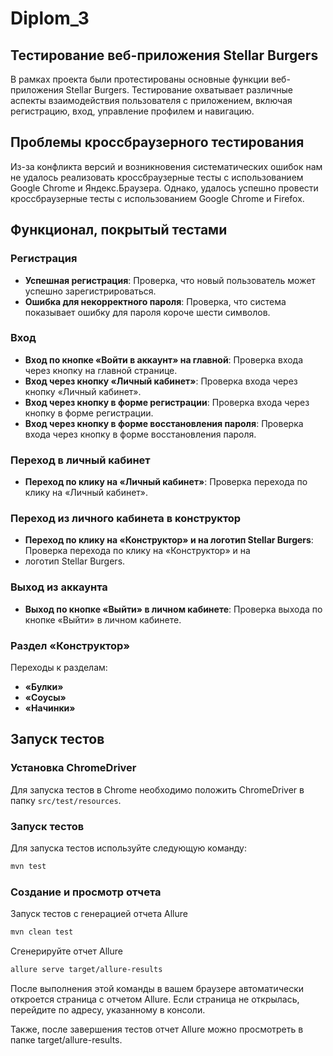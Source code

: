 # Diplom_3

## Тестирование веб-приложения Stellar Burgers

В рамках проекта были протестированы основные функции веб-приложения Stellar Burgers. Тестирование охватывает различные
аспекты взаимодействия пользователя с приложением, включая регистрацию, вход, управление профилем и навигацию.

## Проблемы кроссбраузерного тестирования

Из-за конфликта версий и возникновения систематических ошибок нам не удалось реализовать кроссбраузерные тесты с 
использованием Google Chrome и Яндекс.Браузера. Однако, удалось успешно провести кроссбраузерные тесты с 
использованием Google Chrome и Firefox.

## Функционал, покрытый тестами

### Регистрация

- **Успешная регистрация**: Проверка, что новый пользователь может успешно зарегистрироваться.
- **Ошибка для некорректного пароля**: Проверка, что система показывает ошибку для пароля короче шести символов.

### Вход

- **Вход по кнопке «Войти в аккаунт» на главной**: Проверка входа через кнопку на главной странице.
- **Вход через кнопку «Личный кабинет»**: Проверка входа через кнопку «Личный кабинет».
- **Вход через кнопку в форме регистрации**: Проверка входа через кнопку в форме регистрации.
- **Вход через кнопку в форме восстановления пароля**: Проверка входа через кнопку в форме восстановления пароля.

### Переход в личный кабинет

- **Переход по клику на «Личный кабинет»**: Проверка перехода по клику на «Личный кабинет».

### Переход из личного кабинета в конструктор

- **Переход по клику на «Конструктор» и на логотип Stellar Burgers**: Проверка перехода по клику на «Конструктор» и на 
- логотип Stellar Burgers.

### Выход из аккаунта

- **Выход по кнопке «Выйти» в личном кабинете**: Проверка выхода по кнопке «Выйти» в личном кабинете.

### Раздел «Конструктор»

Переходы к разделам:

- **«Булки»**
- **«Соусы»**
- **«Начинки»**

## Запуск тестов

### Установка ChromeDriver

Для запуска тестов в Chrome необходимо положить ChromeDriver в папку `src/test/resources`.

### Запуск тестов

Для запуска тестов используйте следующую команду:

```sh
mvn test
```

### Создание и просмотр отчета


Запуск тестов с генерацией отчета Allure

```sh
mvn clean test
```

Сгенерируйте отчет Allure

```sh
allure serve target/allure-results
```
После выполнения этой команды в вашем браузере автоматически откроется страница с отчетом Allure. Если страница не открылась,
перейдите по адресу, указанному в консоли.

Также, после завершения тестов отчет Allure можно просмотреть в папке target/allure-results.
